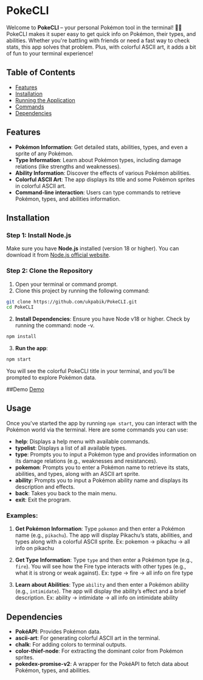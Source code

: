 # PokeCLI

Welcome to **PokeCLI** – your personal Pokémon tool in the terminal! 🚀🌟 PokeCLI makes it super easy to get quick info on Pokémon, their types, and abilities. Whether you're battling with friends or need a fast way to check stats, this app solves that problem. Plus, with colorful ASCII art, it adds a bit of fun to your terminal experience!

## Table of Contents

- [Features](#features)
- [Installation](#installation)
- [Running the Application](#running-the-application)
- [Commands](#commands)
- [Dependencies](#dependencies)

## Features

- **Pokémon Information**: Get detailed stats, abilities, types, and even a sprite of any Pokémon.
- **Type Information**: Learn about Pokémon types, including damage relations (like strengths and weaknesses).
- **Ability Information**: Discover the effects of various Pokémon abilities.
- **Colorful ASCII Art**: The app displays its title and some Pokémon sprites in colorful ASCII art.
- **Command-line interaction**: Users can type commands to retrieve Pokémon, types, and abilities information.

## Installation

### Step 1: Install Node.js

Make sure you have **Node.js** installed (version 18 or higher). You can download it from [Node.js official website](https://nodejs.org/).

### Step 2: Clone the Repository

1. Open your terminal or command prompt.
2. Clone this project by running the following command:
```bash
git clone https://github.com/ukpabik/PokeCLI.git
cd PokeCLI
```
2. **Install Dependencies**: Ensure you have Node v18 or higher. Check by running the command: node -v.
```bash
npm install
```
3. **Run the app**:
```bash
npm start
```
You will see the colorful PokeCLI title in your terminal, and you’ll be prompted to explore Pokémon data.

##Demo
[Demo](/pokecli-demo.mp4)

## Usage

Once you've started the app by running `npm start`, you can interact with the Pokémon world via the terminal. Here are some commands you can use:

- **help**: Displays a help menu with available commands.
- **typelist**: Displays a list of all available types.
- **type**: Prompts you to input a Pokémon type and provides information on its damage relations (e.g., weaknesses and resistances).
- **pokemon**: Prompts you to enter a Pokémon name to retrieve its stats, abilities, and types, along with an ASCII art sprite.
- **ability**: Prompts you to input a Pokémon ability name and displays its description and effects.
- **back**: Takes you back to the main menu.
- **exit**: Exit the program.

### Examples:

1. **Get Pokémon Information**:
   Type `pokemon` and then enter a Pokémon name (e.g., `pikachu`). The app will display Pikachu’s stats, abilities, and types along with a colorful ASCII sprite. Ex: pokemon -> pikachu -> all info on pikachu

2. **Get Type Information**:
   Type `type` and then enter a Pokémon type (e.g., `fire`). You will see how the Fire type interacts with other types (e.g., what it is strong or weak against). Ex: type -> fire -> all info on fire type

3. **Learn about Abilities**:
   Type `ability` and then enter a Pokémon ability (e.g., `intimidate`). The app will display the ability’s effect and a brief description. Ex: ability -> intimidate -> all info on intimidate ability

## Dependencies

- **PokéAPI**: Provides Pokémon data.
- **ascii-art**: For generating colorful ASCII art in the terminal.
- **chalk**: For adding colors to terminal outputs.
- **color-thief-node**: For extracting the dominant color from Pokémon sprites.
- **pokedex-promise-v2**: A wrapper for the PokéAPI to fetch data about Pokémon, types, and abilities.

